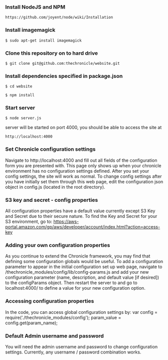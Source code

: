 ### Install NodeJS and NPM

    https://github.com/joyent/node/wiki/Installation

### Install imagemagick

    $ sudo apt-get install imagemagick

### Clone this repository on to hard drive

    $ git clone git@github.com:thechronicle/website.git

### Install dependencies specified in package.json

    $ cd website

    $ npm install

### Start server

    $ node server.js

server will be started on port 4000, you should be able to access the site at

    http://localhost:4000

### Set Chronicle configuration settings

Navigate to http://localhost:4000 and fill out all fields of the configuration form you are presented with. This page only shows up when your chronicle environment has no configuration settings defined. After you set your config settings, the site will work as normal. To change config settings after you have initially set them through this web page, edit the configuration json object in config.js (located in the root directory).

### S3 key and secret - config properties

All configuration properties have a default value currently except S3 Key and Secret due to their secure nature. To find the Key and Secret for your S3 environment, go to: https://aws-portal.amazon.com/gp/aws/developer/account/index.html?action=access-key

### Adding your own configuration properties

As you continue to extend the Chronicle framework, you may find that defining some configuration globals would be useful. To add a configuration parameter to appear in the initial configuration set up web page, navigate to /thechronicle_modules/config/lib/config-params.js and add your new configuration parameter (name, description, and default value [if desired]) to the configParams object. Then restart the server to and go to localhost:4000/ to define a value for your new configuration option.

### Accessing configuration properties

In the code, you can access global configuration settings by:
	var config = require('./thechronicle_modules/config');
	param_value = config.get(param_name);

### Default Admin username and password

You will need the admin username and password to change configuration settings. Currently, any username / password combination works.
